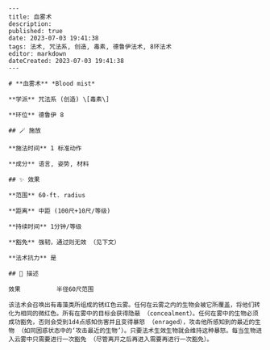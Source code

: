
    ---
    title: 血雾术
    description: 
    published: true
    date: 2023-07-03 19:41:38
    tags: 法术, 咒法系, 创造, 毒素, 德鲁伊法术, 8环法术
    editor: markdown
    dateCreated: 2023-07-03 19:41:38
    ---

    # **血雾术** *Blood mist*

    **学派** 咒法系 (创造) \[毒素\] 

    **环位** 德鲁伊 8

    ## 🪄 施放

    **施法时间** 1 标准动作

    **成分** 语言, 姿势, 材料

    ## ✨ 效果  

    **范围** 60-ft. radius

    **距离** 中距 (100尺+10尺/等级)  

    **持续时间** 1分钟/等级 

    **豁免** 强韧，通过则无效 （见下文）

    **法术抗力** 是

    ## 📖 描述

    效果          半径60尺范围

    该法术会召唤出有毒藻类所组成的锈红色云雾。任何在云雾之内的生物会被它所覆盖，将他们转化为相同的微红色。所有在雾中的目标会获得隐蔽 （concealment）。任何在雾中的生物必须成功豁免，否则会受到1d4点感知伤害并且变得暴怒 （enraged），攻击他所感知到的最近的生物 （如同困惑状态中的‘攻击最近的生物’）。只要法术生效生物就会维持这种暴怒。每当生物进入云雾中只需要进行一次豁免 （尽管离开之后再进入需要再进行一次豁免）。
    